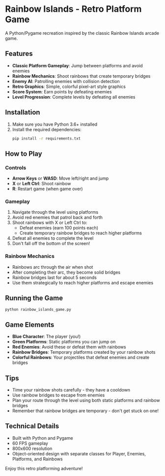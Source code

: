 # Rainbow Islands - Retro Platform Game

A Python/Pygame recreation inspired by the classic Rainbow Islands arcade game.

## Features

- **Classic Platform Gameplay**: Jump between platforms and avoid enemies
- **Rainbow Mechanics**: Shoot rainbows that create temporary bridges
- **Enemy AI**: Patrolling enemies with collision detection
- **Retro Graphics**: Simple, colorful pixel-art style graphics
- **Score System**: Earn points by defeating enemies
- **Level Progression**: Complete levels by defeating all enemies

## Installation

1. Make sure you have Python 3.6+ installed
2. Install the required dependencies:
   ```bash
   pip install -r requirements.txt
   ```

## How to Play

### Controls
- **Arrow Keys** or **WASD**: Move left/right and jump
- **X** or **Left Ctrl**: Shoot rainbow
- **R**: Restart game (when game over)

### Gameplay
1. Navigate through the level using platforms
2. Avoid red enemies that patrol back and forth
3. Shoot rainbows with X or Left Ctrl to:
   - Defeat enemies (earn 100 points each)
   - Create temporary rainbow bridges to reach higher platforms
4. Defeat all enemies to complete the level
5. Don't fall off the bottom of the screen!

### Rainbow Mechanics
- Rainbows arc through the air when shot
- After completing their arc, they become solid bridges
- Rainbow bridges last for about 5 seconds
- Use them strategically to reach higher platforms and escape enemies

## Running the Game

```bash
python rainbow_islands_game.py
```

## Game Elements

- **Blue Character**: The player (you!)
- **Green Platforms**: Static platforms you can jump on
- **Red Enemies**: Avoid these or defeat them with rainbows
- **Rainbow Bridges**: Temporary platforms created by your rainbow shots
- **Colorful Rainbows**: Your projectiles that defeat enemies and create bridges

## Tips

- Time your rainbow shots carefully - they have a cooldown
- Use rainbow bridges to escape from enemies
- Plan your route through the level using both static platforms and rainbow bridges
- Remember that rainbow bridges are temporary - don't get stuck on one!

## Technical Details

- Built with Python and Pygame
- 60 FPS gameplay
- 800x600 resolution
- Object-oriented design with separate classes for Player, Enemies, Platforms, and Rainbows

Enjoy this retro platforming adventure!
